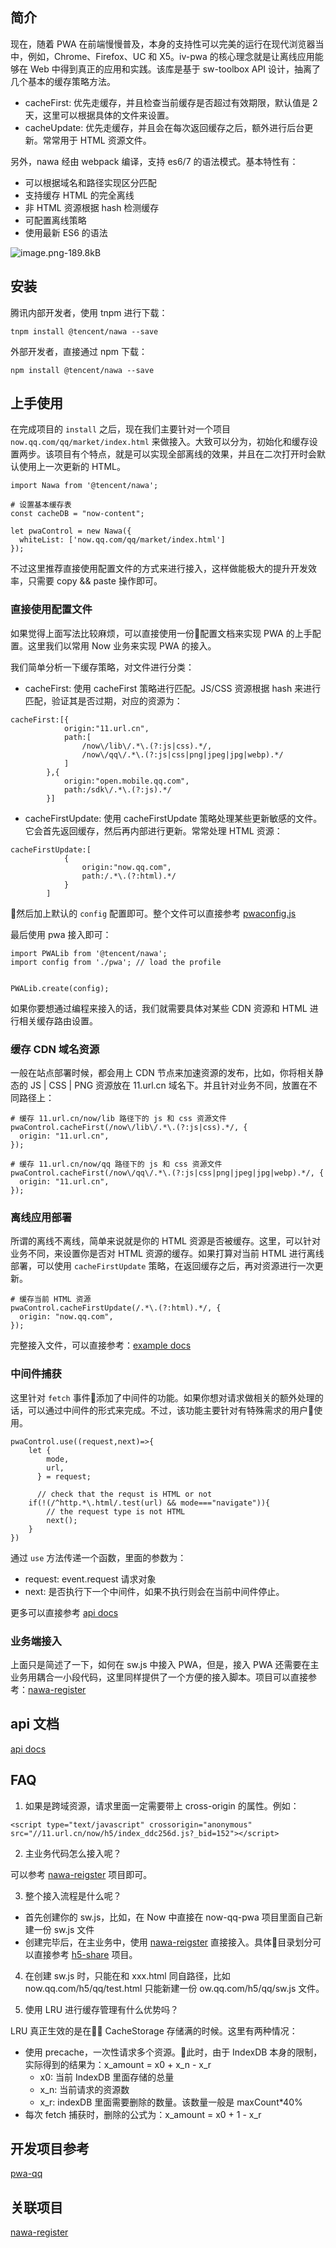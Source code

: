 ## 简介

现在，随着 PWA 在前端慢慢普及，本身的支持性可以完美的运行在现代浏览器当中，例如，Chrome、Firefox、UC 和 X5。iv-pwa 的核心理念就是让离线应用能够在 Web 中得到真正的应用和实践。该库是基于 sw-toolbox API 设计，抽离了几个基本的缓存策略方法。


 - cacheFirst: 优先走缓存，并且检查当前缓存是否超过有效期限，默认值是 2 天，这里可以根据具体的文件来设置。
 - cacheUpdate: 优先走缓存，并且会在每次返回缓存之后，额外进行后台更新。常常用于 HTML 资源文件。


另外，nawa 经由 webpack 编译，支持 es6/7 的语法模式。基本特性有：

 - 可以根据域名和路径实现区分匹配
 - 支持缓存 HTML 的完全离线
 - 非 HTML 资源根据 hash 检测缓存
 - 可配置离线策略
 - 使用最新 ES6 的语法

![image.png-189.8kB](http://static.zybuluo.com/jimmythr/d14ax7dpgltf027ps37bw9l6/image.png)


## 安装

腾讯内部开发者，使用 tnpm 进行下载：

```
tnpm install @tencent/nawa --save
```

外部开发者，直接通过 npm 下载：

```
npm install @tencent/nawa --save
```

## 上手使用

在完成项目的 `install` 之后，现在我们主要针对一个项目 `now.qq.com/qq/market/index.html` 来做接入。大致可以分为，初始化和缓存设置两步。该项目有个特点，就是可以实现全部离线的效果，并且在二次打开时会默认使用上一次更新的 HTML。

```
import Nawa from '@tencent/nawa';

# 设置基本缓存表
const cacheDB = "now-content";

let pwaControl = new Nawa({
  whiteList: ['now.qq.com/qq/market/index.html']
});
```


不过这里推荐直接使用配置文件的方式来进行接入，这样做能极大的提升开发效率，只需要 copy && paste 操作即可。

### 直接使用配置文件

如果觉得上面写法比较麻烦，可以直接使用一份配置文档来实现 PWA 的上手配置。这里我们以常用 Now 业务来实现 PWA 的接入。

我们简单分析一下缓存策略，对文件进行分类：

 - cacheFirst: 使用 cacheFirst 策略进行匹配。JS/CSS 资源根据 hash 来进行匹配，验证其是否过期，对应的资源为：

```
cacheFirst:[{
            origin:"11.url.cn",
            path:[
                /now\/lib\/.*\.(?:js|css).*/,
                /now\/qq\/.*\.(?:js|css|png|jpeg|jpg|webp).*/
            ]
        },{
            origin:"open.mobile.qq.com",
            path:/sdk\/.*\.(?:js).*/
        }]
```
 - cacheFirstUpdate: 使用 cacheFirstUpdate 策略处理某些更新敏感的文件。它会首先返回缓存，然后再内部进行更新。常常处理 HTML 资源：

```
cacheFirstUpdate:[
            {
                origin:"now.qq.com",
                path:/.*\.(?:html).*/
            }
        ]
```
 
然后加上默认的 `config` 配置即可。整个文件可以直接参考 [pwaconfig.js](http://git.code.oa.com/ivweb/nawa/tree/master/example)

最后使用 pwa 接入即可：

```
import PWALib from '@tencent/nawa';
import config from './pwa'; // load the profile


PWALib.create(config);
```


如果你要想通过编程来接入的话，我们就需要具体对某些 CDN 资源和 HTML 进行相关缓存路由设置。

### 缓存 CDN 域名资源

一般在站点部署时候，都会用上 CDN 节点来加速资源的发布，比如，你将相关静态的 JS | CSS | PNG 资源放在 11.url.cn 域名下。并且针对业务不同，放置在不同路径上：

```
# 缓存 11.url.cn/now/lib 路径下的 js 和 css 资源文件
pwaControl.cacheFirst(/now\/lib\/.*\.(?:js|css).*/, {
  origin: "11.url.cn",
});

# 缓存 11.url.cn/now/qq 路径下的 js 和 css 资源文件
pwaControl.cacheFirst(/now\/qq\/.*\.(?:js|css|png|jpeg|jpg|webp).*/, {
  origin: "11.url.cn",
});
```

### 离线应用部署

所谓的离线不离线，简单来说就是你的 HTML 资源是否被缓存。这里，可以针对业务不同，来设置你是否对 HTML 资源的缓存。如果打算对当前 HTML 进行离线部署，可以使用 `cacheFirstUpdate` 策略，在返回缓存之后，再对资源进行一次更新。

```
# 缓存当前 HTML 资源
pwaControl.cacheFirstUpdate(/.*\.(?:html).*/, {
  origin: "now.qq.com",
});
```

完整接入文件，可以直接参考：[example docs](http://git.code.oa.com/ivweb/nawa/tree/master/example)



### 中间件捕获

这里针对 `fetch` 事件添加了中间件的功能。如果你想对请求做相关的额外处理的话，可以通过中间件的形式来完成。不过，该功能主要针对有特殊需求的用户使用。

```
pwaControl.use((request,next)=>{
    let {
        mode,
        url,
      } = request;
    
      // check that the requst is HTML or not
    if(!(/^http.*\.html/.test(url) && mode==="navigate")){
        // the request type is not HTML 
        next();
    }
})
```

通过 `use` 方法传递一个函数，里面的参数为：

 - request: event.request 请求对象
 - next: 是否执行下一个中间件，如果不执行则会在当前中间件停止。

更多可以直接参考 [api docs](http://git.code.oa.com/ivweb/nawa/tree/master/example)
### 业务端接入

上面只是简述了一下，如何在 sw.js 中接入 PWA，但是，接入 PWA 还需要在主业务用耦合一小段代码，这里同样提供了一个方便的接入脚本。项目可以直接参考：[nawa-register](http://git.code.oa.com/nawa/nawa-register)



## api 文档

[api docs](http://git.code.oa.com/ivweb/nawa/tree/master/docs)



## FAQ

1. 如果是跨域资源，请求里面一定需要带上 cross-origin 的属性。例如：

```
<script type="text/javascript" crossorigin="anonymous" src="//11.url.cn/now/h5/index_ddc256d.js?_bid=152"></script>
```

2. 主业务代码怎么接入呢？

可以参考 [nawa-reigster](http://git.code.oa.com/nawa/nawa-register) 项目即可。

3. 整个接入流程是什么呢？

 - 首先创建你的 sw.js，比如，在 Now 中直接在 now-qq-pwa 项目里面自己新建一份 sw.js 文件
 - 创建完毕后，在主业务中，使用 [nawa-reigster](http://git.code.oa.com/nawa/nawa-register) 直接接入。具体目录划分可以直接参考 [h5-share](http://git.code.oa.com/avweb/now-h5-trunk/tree/master/src/pages/index) 项目。

4. 在创建 sw.js 时，只能在和 xxx.html 同自路径，比如 now.qq.com/h5/qq/test.html 只能新建一份 ow.qq.com/h5/qq/sw.js 文件。 

5. 使用 LRU 进行缓存管理有什么优势吗？

LRU 真正生效的是在 CacheStorage 存储满的时候。这里有两种情况：

* 使用 precache，一次性请求多个资源。此时，由于 IndexDB 本身的限制，实际得到的结果为：x_amount = x0 + x_n - x_r 
  *  x0: 当前 IndexDB 里面存储的总量
  *  x_n: 当前请求的资源数
  *  x_r: indexDB 里面需要删除的数量。该数量一般是 maxCount*40%
* 每次 fetch 捕获时，删除的公式为：x_amount = x0 + 1 - x_r  

## 开发项目参考

[pwa-qq](http://git.code.oa.com/ivweb/now-qq-pwa)

## 关联项目

[nawa-register](http://git.code.oa.com/nawa/nawa-register)

